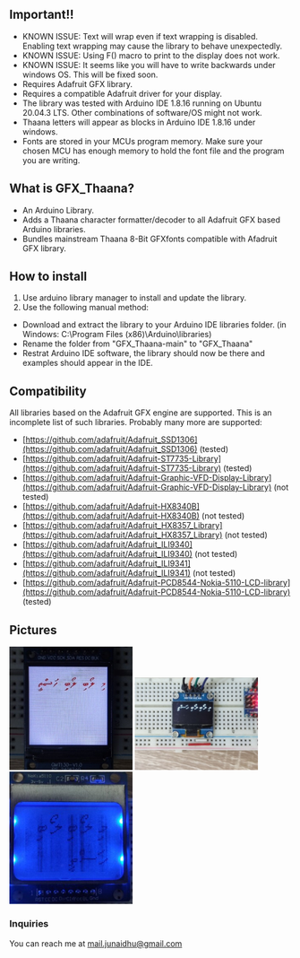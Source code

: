 ## Important!!
 - KNOWN ISSUE: Text will wrap even if text wrapping is disabled. Enabling text wrapping may cause the library to behave unexpectedly.
 - KNOWN ISSUE: Using F() macro to print to the display does not work.
 - KNOWN ISSUE: It seems like you will have to write backwards under windows OS. This will be fixed soon.
 - Requires Adafruit GFX library.
 - Requires a compatible Adafruit driver for your display.
 - The library was tested with Arduino IDE 1.8.16 running on Ubuntu 20.04.3 LTS. Other combinations of software/OS might not work.
 - Thaana letters will appear as blocks in Arduino IDE 1.8.16 under windows.
 - Fonts are stored in your MCUs program memory. Make sure your chosen MCU has enough memory to hold the font file and the program you are writing.

## What is GFX_Thaana?
 - An Arduino Library.
 - Adds a Thaana character formatter/decoder to all Adafruit GFX based Arduino libraries.
 - Bundles mainstream Thaana 8-Bit GFXfonts compatible with Afadruit GFX library.

## How to install
1. Use arduino library manager to install and update the library.
2. Use the following manual method:
 - Download and extract the library to your Arduino IDE libraries folder. (in Windows: C:\Program Files (x86)\Arduino\libraries)
 - Rename the folder from "GFX_Thaana-main" to "GFX_Thaana"
 - Restrat Arduino IDE software, the library should now be there and examples should appear in the IDE.

## Compatibility
All libraries based on the Adafruit GFX engine are supported. This is an incomplete
list of such libraries. Probably many more are supported:

 - [https://github.com/adafruit/Adafruit_SSD1306](https://github.com/adafruit/Adafruit_SSD1306) (tested) 
 - [https://github.com/adafruit/Adafruit-ST7735-Library](https://github.com/adafruit/Adafruit-ST7735-Library) (tested)
 - [https://github.com/adafruit/Adafruit-Graphic-VFD-Display-Library](https://github.com/adafruit/Adafruit-Graphic-VFD-Display-Library) (not tested)
 - [https://github.com/adafruit/Adafruit-HX8340B](https://github.com/adafruit/Adafruit-HX8340B) (not tested)
 - [https://github.com/adafruit/Adafruit_HX8357_Library](https://github.com/adafruit/Adafruit_HX8357_Library) (not tested)
 - [https://github.com/adafruit/Adafruit_ILI9340](https://github.com/adafruit/Adafruit_ILI9340) (not tested)
 - [https://github.com/adafruit/Adafruit_ILI9341](https://github.com/adafruit/Adafruit_ILI9341)  (not tested)
 - [https://github.com/adafruit/Adafruit-PCD8544-Nokia-5110-LCD-library](https://github.com/adafruit/Adafruit-PCD8544-Nokia-5110-LCD-library) (tested)

## Pictures
<img src="/images/st7789.jpg" width="220"/> <img src="/images/ssd1306-64.jpg" width="220"/> <img src="/images/Nokia5110.jpg" width="220"/> 

### Inquiries
You can reach me at mail.junaidhu@gmail.com
